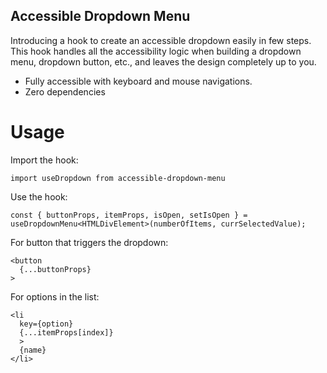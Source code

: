 ## Accessible Dropdown Menu

Introducing a hook to create an accessible dropdown easily in few steps. This hook handles all the accessibility logic when building a dropdown menu, dropdown button, etc., and leaves the design completely up to you.

- Fully accessible with keyboard and mouse navigations.
- Zero dependencies

# Usage

Import the hook:

``` 
import useDropdown from accessible-dropdown-menu
```

Use the hook:

```  
const { buttonProps, itemProps, isOpen, setIsOpen } = useDropdownMenu<HTMLDivElement>(numberOfItems, currSelectedValue);
```

For button that triggers the dropdown:

```
<button
  {...buttonProps}
>
```

For options in the list:

```
<li
  key={option}
  {...itemProps[index]}
  >
  {name}
</li>
```
